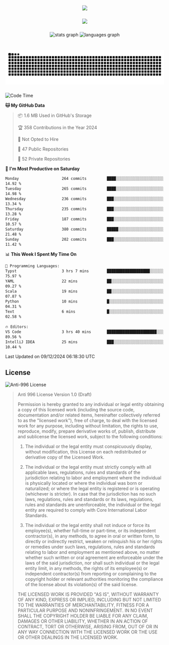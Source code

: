 ###

<div align="center">
  <img src="https://github-widgetbox.vercel.app/api/profile?username=kazutoiris&data=followers,repositories,stars,commits"  />
</div>

###

<div align="center">
  <img src="https://profile-counter.glitch.me/kazutoiris/count.svg?"  />
</div>

###

<div align="center">
  <img src="https://github-readme-stats.vercel.app/api?username=kazutoiris&hide_title=false&hide_rank=false&show_icons=true&include_all_commits=true&count_private=true&disable_animations=false&theme=default&locale=en&hide_border=false" height="150" alt="stats graph"  />
  <img src="https://github-readme-stats.vercel.app/api/top-langs?username=kazutoiris&locale=en&hide_title=false&layout=compact&card_width=320&langs_count=5&theme=default&hide_border=true" height="150" alt="languages graph"  />
</div>

###

<br clear="both">

<img src="https://raw.githubusercontent.com/kazutoiris/kazutoiris/output/snake.svg" alt="Snake animation" />

###

<!--START_SECTION:waka-->
![Code Time](http://img.shields.io/badge/Code%20Time-1%2C005%20hrs%201%20min-blue)

**🐱 My GitHub Data** 

> 📦 1.6 MB Used in GitHub's Storage 
 > 
> 🏆 358 Contributions in the Year 2024
 > 
> 🚫 Not Opted to Hire
 > 
> 📜 47 Public Repositories 
 > 
> 🔑 52 Private Repositories 
 > 
📅 **I'm Most Productive on Saturday** 

```text
Monday                   264 commits         ████░░░░░░░░░░░░░░░░░░░░░   14.92 % 
Tuesday                  265 commits         ████░░░░░░░░░░░░░░░░░░░░░   14.98 % 
Wednesday                236 commits         ███░░░░░░░░░░░░░░░░░░░░░░   13.34 % 
Thursday                 235 commits         ███░░░░░░░░░░░░░░░░░░░░░░   13.28 % 
Friday                   187 commits         ███░░░░░░░░░░░░░░░░░░░░░░   10.57 % 
Saturday                 380 commits         █████░░░░░░░░░░░░░░░░░░░░   21.48 % 
Sunday                   202 commits         ███░░░░░░░░░░░░░░░░░░░░░░   11.42 % 
```


📊 **This Week I Spent My Time On** 

```text
💬 Programming Languages: 
Typst                    3 hrs 7 mins        ███████████████████░░░░░░   75.97 % 
YAML                     22 mins             ██░░░░░░░░░░░░░░░░░░░░░░░   09.27 % 
Scala                    19 mins             ██░░░░░░░░░░░░░░░░░░░░░░░   07.87 % 
Python                   10 mins             █░░░░░░░░░░░░░░░░░░░░░░░░   04.31 % 
Text                     6 mins              █░░░░░░░░░░░░░░░░░░░░░░░░   02.58 % 

🔥 Editors: 
VS Code                  3 hrs 40 mins       ██████████████████████░░░   89.56 % 
IntelliJ IDEA            25 mins             ███░░░░░░░░░░░░░░░░░░░░░░   10.44 % 
```


 Last Updated on 09/12/2024 06:18:30 UTC
<!--END_SECTION:waka-->

## License

![Anti-996 License](https://img.shields.io/badge/license-Anti--996%20License-blue)

>  Anti 996 License Version 1.0 (Draft)
>
>  Permission is hereby granted to any individual or legal entity obtaining a copy
>  of this licensed work (including the source code, documentation and/or related
>  items, hereinafter collectively referred to as the "licensed work"), free of
>  charge, to deal with the licensed work for any purpose, including without
>  limitation, the rights to use, reproduce, modify, prepare derivative works of,
>  publish, distribute and sublicense the licensed work, subject to the following
>  conditions:
>
> 1. The individual or the legal entity must conspicuously display, without
>       modification, this License on each redistributed or derivative copy of the
>       Licensed Work.
>
> 2. The individual or the legal entity must strictly comply with all applicable
>       laws, regulations, rules and standards of the jurisdiction relating to
>       labor and employment where the individual is physically located or where
>       the individual was born or naturalized; or where the legal entity is
>       registered or is operating (whichever is stricter). In case that the
>       jurisdiction has no such laws, regulations, rules and standards or its
>       laws, regulations, rules and standards are unenforceable, the individual
>       or the legal entity are required to comply with Core International Labor
>       Standards.
>
> 3. The individual or the legal entity shall not induce or force its
>       employee(s), whether full-time or part-time, or its independent
>       contractor(s), in any methods, to agree in oral or written form,
>       to directly or indirectly restrict, weaken or relinquish his or
>       her rights or remedies under such laws, regulations, rules and
>       standards relating to labor and employment as mentioned above,
>       no matter whether such written or oral agreement are enforceable
>       under the laws of the said jurisdiction, nor shall such individual
>       or the legal entity limit, in any methods, the rights of its employee(s)
>       or independent contractor(s) from reporting or complaining to the copyright
>       holder or relevant authorities monitoring the compliance of the license
>       about its violation(s) of the said license.
>
>  THE LICENSED WORK IS PROVIDED "AS IS", WITHOUT WARRANTY OF ANY KIND, EXPRESS OR
>  IMPLIED, INCLUDING BUT NOT LIMITED TO THE WARRANTIES OF MERCHANTABILITY, FITNESS
>  FOR A PARTICULAR PURPOSE AND NONINFRINGEMENT. IN NO EVENT SHALL THE COPYRIGHT
>  HOLDER BE LIABLE FOR ANY CLAIM, DAMAGES OR OTHER LIABILITY, WHETHER IN AN ACTION
>  OF CONTRACT, TORT OR OTHERWISE, ARISING FROM, OUT OF OR IN ANY WAY CONNECTION
>  WITH THE LICENSED WORK OR THE USE OR OTHER DEALINGS IN THE LICENSED WORK.
